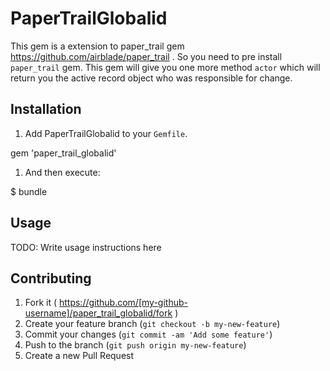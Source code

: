 # PaperTrailGlobalid
This gem is a extension to paper_trail gem https://github.com/airblade/paper_trail . So you need to pre install `paper_trail` gem. This gem will give you one more method `actor` which will return you the active record object who was responsible for change.

## Installation

1. Add PaperTrailGlobalid to your `Gemfile`.

  gem 'paper_trail_globalid'

1. And then execute:

  $ bundle

## Usage

TODO: Write usage instructions here

## Contributing

1. Fork it ( https://github.com/[my-github-username]/paper_trail_globalid/fork )
2. Create your feature branch (`git checkout -b my-new-feature`)
3. Commit your changes (`git commit -am 'Add some feature'`)
4. Push to the branch (`git push origin my-new-feature`)
5. Create a new Pull Request
